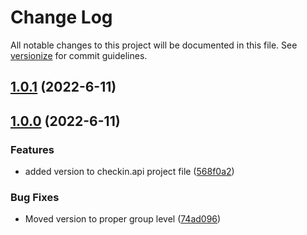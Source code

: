 # Change Log

All notable changes to this project will be documented in this file. See [versionize](https://github.com/versionize/versionize) for commit guidelines.

<a name="1.0.1"></a>
## [1.0.1](https://www.github.com/halemiles/checkin-memory/releases/tag/v1.0.1) (2022-6-11)

<a name="1.0.0"></a>
## [1.0.0](https://www.github.com/halemiles/checkin-memory/releases/tag/v1.0.0) (2022-6-11)

### Features

* added version to checkin.api project file ([568f0a2](https://www.github.com/halemiles/checkin-memory/commit/568f0a254d695c874a3a39c2048e706b2dc3b8d7))

### Bug Fixes

* Moved version to proper group level ([74ad096](https://www.github.com/halemiles/checkin-memory/commit/74ad096b60447dc4e35dedcff4b12a72a68febdc))

